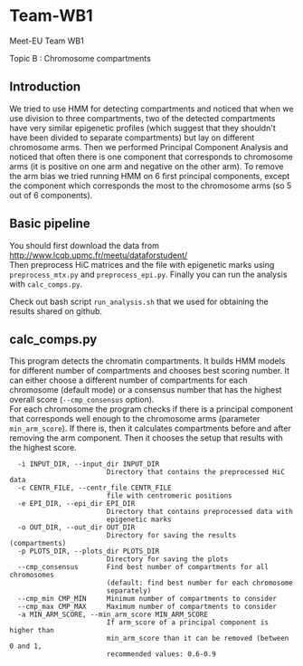 # Team-WB1

Meet-EU Team WB1

Topic B : Chromosome compartments
## Introduction
We tried to use HMM for detecting compartments and noticed that when we use division to three compartments, two of the detected compartments have very similar epigenetic profiles (which suggest that they shouldn't have been divided to separate compartments) but lay on different chromosome arms. Then we performed Principal Component Analysis and noticed that often there is one component that corresponds to chromosome arms (it is positive on one arm and negative on the other arm). To remove the arm bias we tried running HMM on 6 first principal components, except the component which corresponds the most to the chromosome arms (so 5 out of 6 components). 

## Basic pipeline
You should first download the data from http://www.lcqb.upmc.fr/meetu/dataforstudent/  
Then preprocess HiC matrices and the file with epigenetic marks using ```preprocess_mtx.py``` and ```preprocess_epi.py```.
Finally you can run the analysis with ```calc_comps.py```.

Check out bash script ```run_analysis.sh``` that we used for obtaining the results shared on github.

## calc_comps.py
This program detects the chromatin compartments. It builds HMM models for different number of compartments and chooses best scoring number. It can either choose a different number of compartments for each chromosome (default mode) or a consensus number that has the highest overall score (```--cmp_consensus``` option).  
For each chromosome the program checks if there is a principal component that corresponds well enough to the chromosome arms (parameter ```min_arm_score```). If there is, then it calculates compartments before and after removing the arm component. Then it chooses the setup that results with the highest score.

```
  -i INPUT_DIR, --input_dir INPUT_DIR
                        Directory that contains the preprocessed HiC data
  -c CENTR_FILE, --centr_file CENTR_FILE
                        file with centromeric positions
  -e EPI_DIR, --epi_dir EPI_DIR
                        Directory that contains preprocessed data with
                        epigenetic marks
  -o OUT_DIR, --out_dir OUT_DIR
                        Directory for saving the results (compartments)
  -p PLOTS_DIR, --plots_dir PLOTS_DIR
                        Directory for saving the plots
  --cmp_consensus       Find best number of compartments for all chromosomes
                        (default: find best number for each chromosome
                        separately)
  --cmp_min CMP_MIN     Minimum number of compartments to consider
  --cmp_max CMP_MAX     Maximum number of compartments to consider
  -a MIN_ARM_SCORE, --min_arm_score MIN_ARM_SCORE
                        If arm_score of a principal component is higher than
                        min_arm_score than it can be removed (between 0 and 1,
                        recommended values: 0.6-0.9
```
